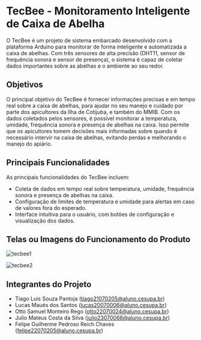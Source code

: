 # TecBee - Monitoramento Inteligente de Caixa de Abelha
O TecBee é um projeto de sistema embarcado desenvolvido com a plataforma Arduino para monitorar de forma inteligente e automatizada a caixa de abelhas. Com três sensores de alta precisão (DHT11, sensor de frequência sonora e sensor de presença), o sistema é capaz de coletar dados importantes sobre as abelhas e o ambiente ao seu redor.

## Objetivos
O principal objetivo do TecBee é fornecer informações precisas e em tempo real sobre a caixa de abelhas, para ajudar no seu manejo e cuidado por parte dos apicultores da Ilha de Cotijuba, e também do MMIB. Com os dados coletados pelos sensores, é possível monitorar a temperatura, umidade, frequência sonora e presença de abelhas na caixa. Isso permite que os apicultores tomem decisões mais informadas sobre quando é necessário intervir na caixa de abelhas, evitando perdas e melhorando o manejo do apiário.

## Principais Funcionalidades
As principais funcionalidades do TecBee incluem:

- Coleta de dados em tempo real sobre temperatura, umidade, frequência sonora e presença de abelhas na caixa.
- Configuração de limites de temperatura e umidade para alertas em caso de valores fora do esperado.
- Interface intuitiva para o usuário, com botões de configuração e visualização dos dados.

## Telas ou Imagens do Funcionamento do Produto
![tecbee1](https://user-images.githubusercontent.com/80236937/233842378-642aed3c-ec3d-4d9a-adc4-efde8b3895a0.jpg)

![tecbee2](https://user-images.githubusercontent.com/80236937/233842389-80592407-7abc-4df3-bf69-bc23c2fc56fb.jpg)

##  Integrantes do Projeto
- Tiago Luis Souza Pantoja (tiago21070205@aluno.cesupa.br)
- Lucas Maués dos Santos (lucas20070006@aluno.cesupa.br)
- Otto Samuel Monteiro Rego (otto22070024@aluno.cesupa.br)
- Julio Mateus Costa da Silva (julio23070066@aluno.cesupa.br)
- Felipe Guilherme Pedroso Reich Chaves (felipe22070205@aluno.cesupa.br)
